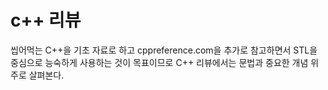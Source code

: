 # c++ 리뷰 

씹어먹는 C++을 기초 자료로 하고 cppreference.com을 추가로 참고하면서 
STL을 중심으로 능숙하게 사용하는 것이 목표이므로 C++ 리뷰에서는 
문법과 중요한 개념 위주로 살펴본다. 






